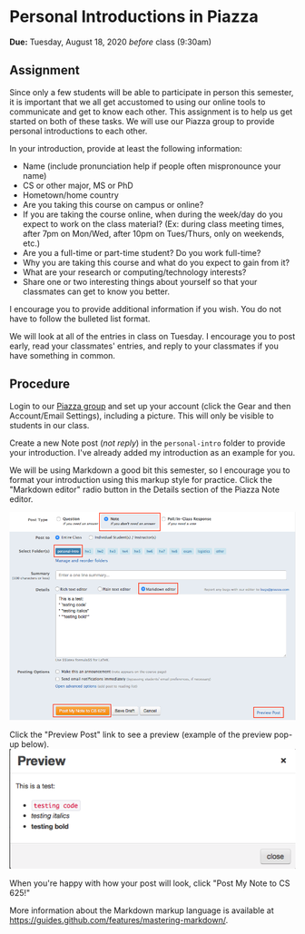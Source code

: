 # Personal Introductions in Piazza

**Due:** Tuesday, August 18, 2020 *before* class (9:30am) 

## Assignment

Since only a few students will be able to participate in person this semester, it is important that we all get accustomed to using our online tools to communicate and get to know each other.  This assignment is to help us get started on both of these tasks.  We will use our Piazza group to provide personal introductions to each other.

In your introduction, provide at least the following information:
* Name (include pronunciation help if people often mispronounce your name)
* CS or other major, MS or PhD
* Hometown/home country
* Are you taking this course on campus or online?
* If you are taking the course online, when during the week/day do you expect to work on the class material?  (Ex: during class meeting times, after 7pm on Mon/Wed, after 10pm on Tues/Thurs, only on weekends, etc.)
* Are you a full-time or part-time student?  Do you work full-time?
* Why you are taking this course and what do you expect to gain from it?
* What are your research or computing/technology interests?
* Share one or two interesting things about yourself so that your classmates can get to know you better.

I encourage you to provide additional information if you wish.  You do not have to follow the bulleted list format.

We will look at all of the entries in class on Tuesday.  I encourage you to post early, read your classmates' entries, and reply to your classmates if you have something in common.

## Procedure

Login to our [Piazza group](https://piazza.com/odu/fall2020/cs625/home) and set up your account (click the Gear and then Account/Email Settings), including a picture.  This will only be visible to students in our class.

Create a new Note post (*not reply*) in the `personal-intro` folder to provide your introduction.  I've already added my introduction as an example for you. 

We will be using Markdown a good bit this semester, so I encourage you to format your introduction using this markup style for practice. Click the "Markdown editor" radio button in the Details section of the Piazza Note editor.  

![](piazza-personal-intro.png)

Click the "Preview Post" link to see a preview (example of the preview pop-up below).  
![](piazza-preview.png)

When you're happy with how your post will look, click "Post My Note to CS 625!"  

More information about the Markdown markup language is available at https://guides.github.com/features/mastering-markdown/.
